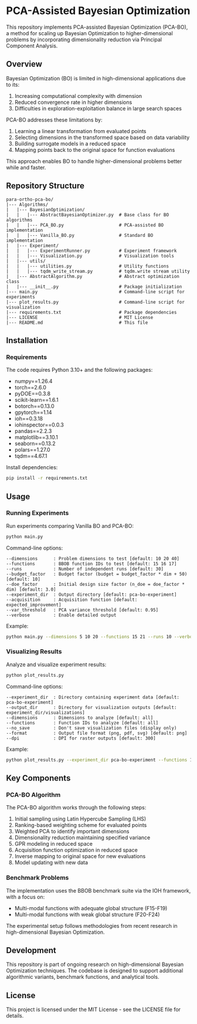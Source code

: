 # PCA-Assisted Bayesian Optimization

This repository implements PCA-assisted Bayesian Optimization (PCA-BO), a method for scaling up Bayesian Optimization to higher-dimensional problems by incorporating dimensionality reduction via Principal Component Analysis.

## Overview

Bayesian Optimization (BO) is limited in high-dimensional applications due to its:
1. Increasing computational complexity with dimension
2. Reduced convergence rate in higher dimensions
3. Difficulties in exploration-exploitation balance in large search spaces

PCA-BO addresses these limitations by:
1. Learning a linear transformation from evaluated points
2. Selecting dimensions in the transformed space based on data variability
3. Building surrogate models in a reduced space
4. Mapping points back to the original space for function evaluations

This approach enables BO to handle higher-dimensional problems better while and faster.
## Repository Structure

```
para-ortho-pca-bo/
|--- Algorithms/
|   |--- BayesianOptimization/
|   |   |--- AbstractBayesianOptimizer.py  # Base class for BO algorithms
|   |   |--- PCA_BO.py                     # PCA-assisted BO implementation
|   |   |--- Vanilla_BO.py                 # Standard BO implementation
|   |--- Experiment/
|   |   |--- ExperimentRunner.py           # Experiment framework
|   |   |--- Visualization.py              # Visualization tools
|   |--- utils/
|   |   |--- utilities.py                  # Utility functions
|   |   |--- tqdm_write_stream.py          # tqdm.write stream utility
|   |--- AbstractAlgorithm.py              # Abstract optimization class
|   |--- __init__.py                       # Package initialization
|--- main.py                               # Command-line script for experiments
|--- plot_results.py                       # Command-line script for visualization
|--- requirements.txt                      # Package dependencies
|--- LICENSE                               # MIT License
|--- README.md                             # This file
```

## Installation

### Requirements

The code requires Python 3.10+ and the following packages:
- numpy==1.26.4
- torch==2.6.0
- pyDOE==0.3.8
- scikit-learn==1.6.1
- botorch==0.13.0
- gpytorch==1.14
- ioh==0.3.18
- iohinspector==0.0.3
- pandas==2.2.3
- matplotlib==3.10.1
- seaborn==0.13.2
- polars==1.27.0
- tqdm==4.67.1


Install dependencies:

```bash
pip install -r requirements.txt
```

## Usage

### Running Experiments

Run experiments comparing Vanilla BO and PCA-BO:

```bash
python main.py
```

Command-line options:
```
--dimensions      : Problem dimensions to test [default: 10 20 40]
--functions       : BBOB function IDs to test [default: 15 16 17]
--runs            : Number of independent runs [default: 30]
--budget_factor   : Budget factor (budget = budget_factor * dim + 50) [default: 10]
--doe_factor      : Initial design size factor (n_doe = doe_factor * dim) [default: 3.0]
--experiment_dir  : Output directory [default: pca-bo-experiment]
--acquisition     : Acquisition function [default: expected_improvement]
--var_threshold   : PCA variance threshold [default: 0.95]
--verbose         : Enable detailed output
```

Example:
```bash
python main.py --dimensions 5 10 20 --functions 15 21 --runs 10 --verbose
```

### Visualizing Results

Analyze and visualize experiment results:

```bash
python plot_results.py
```

Command-line options:
```
--experiment_dir  : Directory containing experiment data [default: pca-bo-experiment]
--output_dir      : Directory for visualization outputs [default: experiment_dir/visualizations]
--dimensions      : Dimensions to analyze [default: all]
--functions       : Function IDs to analyze [default: all]
--no_save         : Don't save visualization files (display only)
--format          : Output file format (png, pdf, svg) [default: png]
--dpi             : DPI for raster outputs [default: 300]
```

Example:
```bash
python plot_results.py --experiment_dir pca-bo-experiment --functions 15 16 --format pdf
```

## Key Components

### PCA-BO Algorithm

The PCA-BO algorithm works through the following steps:

1. Initial sampling using Latin Hypercube Sampling (LHS)
2. Ranking-based weighting scheme for evaluated points
3. Weighted PCA to identify important dimensions
4. Dimensionality reduction maintaining specified variance
5. GPR modeling in reduced space
6. Acquisition function optimization in reduced space
7. Inverse mapping to original space for new evaluations
8. Model updating with new data

### Benchmark Problems

The implementation uses the BBOB benchmark suite via the IOH framework, with a focus on:
- Multi-modal functions with adequate global structure (F15-F19)
- Multi-modal functions with weak global structure (F20-F24)

The experimental setup follows methodologies from recent research in high-dimensional Bayesian Optimization.

## Development

This repository is part of ongoing research on high-dimensional Bayesian Optimization techniques. The codebase is designed to support additional algorithmic variants, benchmark functions, and analytical tools.

## License

This project is licensed under the MIT License - see the LICENSE file for details.
